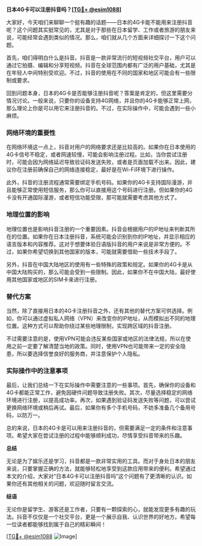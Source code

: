 **日本4G卡可以注册抖音吗？[[TG💪+ @esim1088](https://t.me/s/esim1088)]**

大家好，今天咱们来聊聊一个挺有趣的话题——日本的4G卡能不能用来注册抖音呢？这个问题其实挺常见的，尤其是对于那些在日本留学、工作或者旅游的朋友来说，可能经常会遇到类似的情况。那么，咱们就从几个方面来详细探讨一下这个问题。

首先，咱们得明白什么是抖音。抖音是一款非常流行的短视频社交平台，用户可以通过它拍摄、编辑和分享短视频。抖音在全球范围内都有广泛的用户基础，尤其是在年轻人中间特别受欢迎。不过，抖音的使用在不同的国家和地区可能会有一些限制或要求。

回到问题本身，日本的4G卡是否能够注册抖音呢？答案是肯定的，但这里需要分情况讨论。一般来说，只要你的设备支持4G网络，并且你的4G卡能够正常上网，那么理论上你是可以用它来注册抖音的。不过，在实际操作中，可能会遇到一些小麻烦。

### 网络环境的重要性

在网络环境这一点上，抖音对用户的网络要求还是比较高的。如果你在日本使用的4G卡信号不稳定，或者网速较慢，可能会影响注册过程。比如，当你尝试注册时，可能会因为网络延迟导致验证码发送失败，或者是页面加载不出来。因此，建议你在注册前确保自己的网络连接稳定，最好是在Wi-Fi环境下进行操作。

此外，抖音的注册流程通常需要绑定手机号码。如果你的4G卡支持国际漫游，并且能够正常使用短信服务，那么你可以直接用这个号码进行注册。但如果你的4G卡没有开通国际漫游，或者短信功能受限，那可能就需要考虑其他方式了。

### 地理位置的影响

地理位置也是影响抖音注册的一个重要因素。抖音会根据用户的IP地址来判断其所在的位置。如果你在日本注册抖音，系统可能会识别到你的IP地址，并显示相应的语言版本和内容推荐。这对于想要体验日语版抖音的用户来说是非常方便的。不过，如果你希望切换到其他国家的版本，可能就需要借助一些技术手段了。

另外，抖音在中国大陆地区的使用有一些特殊的政策和规定。如果你的4G卡是从中国大陆购买的，那么可能会受到一些限制。因此，如果你不在中国大陆，最好使用其他国家或地区的SIM卡来进行注册。

### 替代方案

当然，除了直接用日本的4G卡注册抖音之外，还有其他的替代方案可供选择。例如，你可以通过虚拟私人网络（VPN）来改变你的IP地址，从而模拟出不同的地理位置。这种方式可以帮助你绕过某些地理限制，实现跨区域的抖音注册。

不过需要注意的是，使用VPN可能会违反某些国家或地区的法律法规，所以在使用之前一定要了解清楚当地的政策。同时，使用VPN也可能带来一定的安全隐患，所以要选择信誉良好的服务商，并注意保护个人隐私。

### 实际操作中的注意事项

最后，让我们总结一下在实际操作中需要注意的一些事项。首先，确保你的设备和4G卡都能正常工作，避免因硬件问题导致注册失败。其次，尽量选择稳定的网络环境进行注册，以提高成功率。再次，如果遇到验证码发送失败等问题，可以尝试更换网络环境或稍后再试。最后，如果你有多个手机号码，不妨多准备几个备用号码，以防万一。

总的来说，日本的4G卡是可以用来注册抖音的，但需要满足一定的条件和注意事项。希望大家在尝试注册的过程中能够顺利成功，尽情享受抖音带来的乐趣。

**总结**

无论是为了娱乐还是学习，抖音都是一款非常实用的工具。而对于身处日本的朋友来说，只要掌握正确的方法，就能够轻松地享受到这款应用带来的便利。希望通过本文的介绍，大家对“日本4G卡可以注册抖音吗”这个问题有了更清晰的认识。如果你还有其他相关的问题，欢迎随时留言交流。

**结语**

无论你是留学生、游客还是工作者，只要有一颗探索的心，就能发现更多有趣的玩法。抖音不仅仅是一个社交平台，更是一个展示自我、认识世界的好地方。希望每一位读者都能够找到属于自己的精彩瞬间！

[[TG💪+ @esim1088](https://t.me/s/esim1088) ![Image](https://i.postimg.cc/4NQfJmqS/Snipaste-2025-05-13-00-14-12.png)]